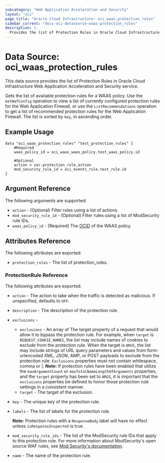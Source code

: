 ```yaml
---
subcategory: "Web Application Acceleration and Security"
layout: "oci"
page_title: "Oracle Cloud Infrastructure: oci_waas_protection_rules"
sidebar_current: "docs-oci-datasource-waas-protection_rules"
description: |-
  Provides the list of Protection Rules in Oracle Cloud Infrastructure Web Application Acceleration and Security service
---
```


# Data Source: oci_waas_protection_rules
This data source provides the list of Protection Rules in Oracle Cloud Infrastructure Web Application Acceleration and Security service.

Gets the list of available protection rules for a WAAS policy. Use the `GetWafConfig` operation to view a list of currently configured protection rules for the Web Application Firewall, or use the `ListRecommendations` operation to get a list of recommended protection rules for the Web Application Firewall.
The list is sorted by `key`, in ascending order.

## Example Usage

```hcl
data "oci_waas_protection_rules" "test_protection_rules" {
	#Required
	waas_policy_id = oci_waas_waas_policy.test_waas_policy.id

	#Optional
	action = var.protection_rule_action
	mod_security_rule_id = oci_events_rule.test_rule.id
}
```

## Argument Reference

The following arguments are supported:

* `action` - (Optional) Filter rules using a list of actions.
* `mod_security_rule_id` - (Optional) Filter rules using a list of ModSecurity rule IDs.
* `waas_policy_id` - (Required) The [OCID](https://docs.cloud.oracle.com/iaas/Content/General/Concepts/identifiers.htm) of the WAAS policy.


## Attributes Reference

The following attributes are exported:

* `protection_rules` - The list of protection_rules.

### ProtectionRule Reference

The following attributes are exported:

* `action` - The action to take when the traffic is detected as malicious. If unspecified, defaults to `OFF`.
* `description` - The description of the protection rule.
* `exclusions` - 
	* `exclusions` - An array of The target property of a request that would allow it to bypass the protection rule. For example, when `target` is `REQUEST_COOKIE_NAMES`, the list may include names of cookies to exclude from the protection rule. When the target is `ARGS`, the list may include strings of URL query parameters and values from form-urlencoded XML, JSON, AMP, or POST payloads to exclude from the protection rule. `Exclusions` properties must not contain whitespace, comma or |. **Note:** If protection rules have been enabled that utilize the `maxArgumentCount` or `maxTotalNameLengthOfArguments` properties, and the `target` property has been set to `ARGS`, it is important that the `exclusions` properties be defined to honor those protection rule settings in a consistent manner.
	* `target` - The target of the exclusion.
* `key` - The unique key of the protection rule.
* `labels` - The list of labels for the protection rule.

	**Note:** Protection rules with a `ResponseBody` label will have no effect unless `isResponseInspected` is true.
* `mod_security_rule_ids` - The list of the ModSecurity rule IDs that apply to this protection rule. For more information about ModSecurity's open source WAF rules, see [Mod Security's documentation](https://www.modsecurity.org/CRS/Documentation/index.html).
* `name` - The name of the protection rule.

